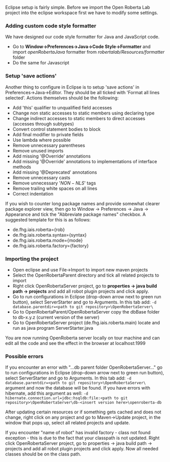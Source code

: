Eclipse setup is fairly simple. Before we import the Open Roberta Lab project into the eclipse workspace first we have to modify some settings.

### Adding custom code style formatter 

We have designed our code style formatter for Java and JavaScript code. 

* Go to **Window->Preferences->Java->Code Style->Formatter** and import _openRobertaJava_ formatter from _robertalab/Resources/formatter_ folder
* Do the same for Javascript

### Setup 'save actions'

Another thing to configure in Eclipse is to setup 'save actions' in Preferences->Java->Editor. They should be all ticked with 'Format all lines selected'. Actions themselves should be the following:

* Add 'this' qualifier to unqualified field accesses
* Change non static accesses to static members using declaring type
* Change indirect accesses to static members to direct accesses (accesses through subtypes)
* Convert control statement bodies to block
* Add final modifier to private fields
* Use lambda where possible
* Remove unnecessary parentheses
* Remove unused imports
* Add missing '@Override' annotations
* Add missing '@Override' annotations to implementations of interface methods
* Add missing '@Deprecated' annotations
* Remove unnecessary casts
* Remove unnecessary '$NON-NLS$' tags
* Remove trailing white spaces on all lines
* Correct indentation

If you wish to counter long package names and provide somewhat clearer package explorer view, then go to Window -> Preferences -> Java -> Appearance and tick the "Abbreviate package names" checkbox. A suggested template for this is as follows:

* de.fhg.iais.roberta={rob}
* de.fhg.iais.roberta.syntax={syntax}
* de.fhg.iais.roberta.mode={mode}
* de.fhg.iais.roberta.factory={factory}

### Importing the project

* Open eclipse and use File->Import to import new maven projects
* Select the OpenRobertaParent directory and tick all related projects to import
* Right click OpenRobertaServer project, go to **properties -> java build path -> projects** and add all robot plugin projects and click apply.
* Go to run configurations in Eclipse (drop-down arrow next to green run button), select ServerStarter and go to Arguments. 
In this tab add:
`-d database.parentdir=<path to git repository>\OpenRobertaServer\` 
* Go to OpenRobertaParent/OpenRobertaServer copy the dbBase folder to db-x.y.z (current version of the server)
* Go to OpenRobertaServer project (de.fhg.iais.roberta.main) locate and run as java program ServerStarter.java

You are now running OpenRoberta server locally on tour machine and can edit all the code and see the effect in the browser at localhost:1999

### Possible errors

If you encounter an error with "...db parent folder OpenRobertaServer..." go to run configurations in Eclipse (drop-down arrow next to green run button), select ServerStarter and go to Arguments. 
In this tab add:
`-d database.parentdir=<path to git repository>\OpenRobertaServer\` 
argument and now the database will be found. 
If you have errors with hibernate, add this argument as well: 
`-d hibernate.connection.url=jdbc:hsqldb:file:<path to git repository>\OpenRobertaServer\db-<insert version here>\openroberta-db`

After updating certain resources or if something gets cached and does not change, right click on any project and go to Maven->Update project, in the window that pops up, select all related projects and update.


If you encounter "name of robot" has invalid factory - class not found exception - this is due to the fact that your classpath is not updated. Right click OpenRobertaServer project, go to properties -> java build path -> projects and add all robot plugin projects and click apply. Now all needed classes should be on the class path.



